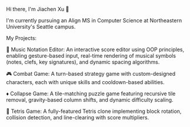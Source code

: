 Hi there, I'm Jiachen Xu 👋

I'm currently pursuing an Align MS in Computer Science at Northeastern University's Seattle campus.

My Projects:

🎼 Music Notation Editor: An interactive score editor using OOP principles, enabling gesture-based input, real-time rendering of musical symbols (notes, clefs, key signatures), and dynamic spacing algorithms.

🎮 Combat Game: A turn-based strategy game with custom-designed characters, each with unique skills and cooldown-based abilities.

♦️ Collapse Game: A tile-matching puzzle game featuring recursive tile removal, gravity-based column shifts, and dynamic difficulty scaling.

🧩 Tetris Game: A fully-featured Tetris clone implementing block rotation, collision detection, and line-clearing with score multipliers.

